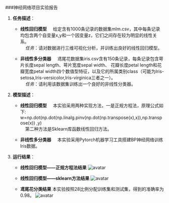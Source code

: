 ###神经网络项目实验报告
1. **任务描述**：
    - **线性回归模型**
    &nbsp;&nbsp;&nbsp;&nbsp;给定含有1000条记录的数据集mlm.csv，其中每条记录均包含两个自变量x,y和一个因变量z，它们之间存在较为明显的线性关系。  
    &nbsp;&nbsp;&nbsp;&nbsp;*任务*：请对数据进行三维可视化分析，并训练出良好的线性回归模型。
    
    - **非线性多分类器**
    &nbsp;&nbsp;&nbsp;&nbsp;鸢尾花数据集iris.csv含有150条记录，每条记录包含萼片长度sepal length、萼片宽度sepal width、 花瓣长度petal length和花瓣宽度petal width四个数值型特征，以及它的所属类别class（可能为Iris-setosa,Iris-versicolor,Iris-virginica三者之一）。  
    &nbsp;&nbsp;&nbsp;&nbsp;*任务*：请利用该数据集训练出一个良好的非线性分类器。
2. **模型描述**：
    - **线性回归模型**
     &nbsp;&nbsp;&nbsp;&nbsp;本实验采用两种实现方法，一是正规方程法，原理公式如下:  
     w=np.dot(np.dot(np.linalg.pinv(np.dot(np.transpose(x),x)),np.transpose(x)) ,y)  
     &nbsp;&nbsp;&nbsp;&nbsp;第二种方法是Sklearn库函数线性回归方法。
    
    - **非线性多分类器**
    &nbsp;&nbsp;&nbsp;&nbsp;本实验采用Pytorch机器学习工具搭建BP神经网络训练Iris数据。
3. **运行结果**：
    - **线性回归模型——正规方程法结果**
     ![avatar](F:\Microsoft-ai-edu-main\project_easy\result_matrix.png)
   
    - **线性回归模型——sklearn方法结果**
    ![avatar](F:\Microsoft-ai-edu-main\project_easy\result_sklearn.png)
    - **鸢尾花分类结果**
    本实验按照28比例分配训练集和测试集，得到的准确率为0.98。
     ![avatar](F:\Microsoft-ai-edu-main\project_easy\accuracy.PNG)
